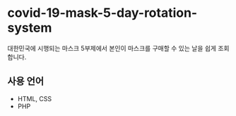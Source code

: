 # covid-19-mask-5-day-rotation-system
대한민국에 시행되는 마스크 5부제에서 본인이 마스크를 구매할 수 있는 날을 쉽게 조회합니다.

## 사용 언어
- HTML, CSS
- PHP
